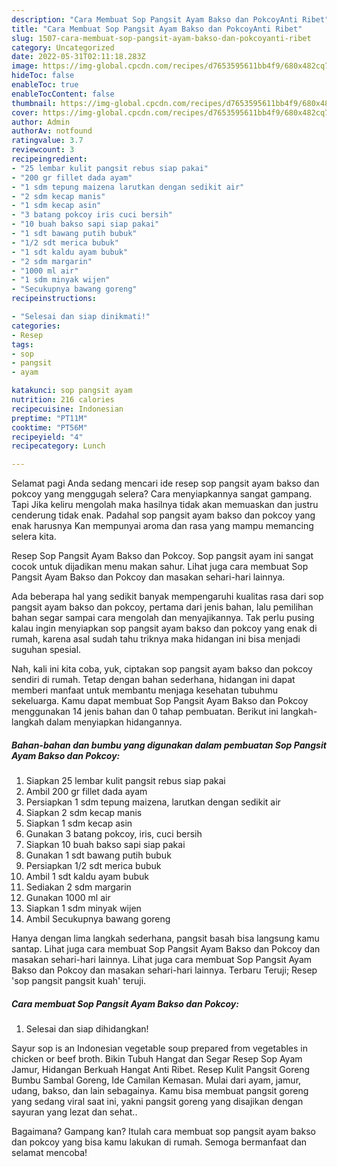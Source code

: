 ```yaml
---
description: "Cara Membuat Sop Pangsit Ayam Bakso dan PokcoyAnti Ribet"
title: "Cara Membuat Sop Pangsit Ayam Bakso dan PokcoyAnti Ribet"
slug: 1507-cara-membuat-sop-pangsit-ayam-bakso-dan-pokcoyanti-ribet
category: Uncategorized
date: 2022-05-31T02:11:18.283Z
image: https://img-global.cpcdn.com/recipes/d7653595611bb4f9/680x482cq70/sop-pangsit-ayam-bakso-dan-pokcoy-foto-resep-utama.jpg
hideToc: false
enableToc: true
enableTocContent: false
thumbnail: https://img-global.cpcdn.com/recipes/d7653595611bb4f9/680x482cq70/sop-pangsit-ayam-bakso-dan-pokcoy-foto-resep-utama.jpg
cover: https://img-global.cpcdn.com/recipes/d7653595611bb4f9/680x482cq70/sop-pangsit-ayam-bakso-dan-pokcoy-foto-resep-utama.jpg
author: Admin
authorAv: notfound
ratingvalue: 3.7
reviewcount: 3
recipeingredient:
- "25 lembar kulit pangsit rebus siap pakai"
- "200 gr fillet dada ayam"
- "1 sdm tepung maizena larutkan dengan sedikit air"
- "2 sdm kecap manis"
- "1 sdm kecap asin"
- "3 batang pokcoy iris cuci bersih"
- "10 buah bakso sapi siap pakai"
- "1 sdt bawang putih bubuk"
- "1/2 sdt merica bubuk"
- "1 sdt kaldu ayam bubuk"
- "2 sdm margarin"
- "1000 ml air"
- "1 sdm minyak wijen"
- "Secukupnya bawang goreng"
recipeinstructions:

- "Selesai dan siap dinikmati!"
categories:
- Resep
tags:
- sop
- pangsit
- ayam

katakunci: sop pangsit ayam 
nutrition: 216 calories
recipecuisine: Indonesian
preptime: "PT11M"
cooktime: "PT56M"
recipeyield: "4"
recipecategory: Lunch

---
```



Selamat pagi Anda sedang mencari ide resep sop pangsit ayam bakso dan pokcoy yang menggugah selera? Cara menyiapkannya sangat gampang. Tapi Jika keliru mengolah maka hasilnya tidak akan memuaskan dan justru cenderung tidak enak. Padahal sop pangsit ayam bakso dan pokcoy yang enak harusnya Kan mempunyai aroma dan rasa yang mampu memancing selera kita.


Resep Sop Pangsit Ayam Bakso dan Pokcoy. Sop pangsit ayam ini sangat cocok untuk dijadikan menu makan sahur. Lihat juga cara membuat Sop Pangsit Ayam Bakso dan Pokcoy dan masakan sehari-hari lainnya.

Ada beberapa hal yang sedikit banyak mempengaruhi kualitas rasa dari sop pangsit ayam bakso dan pokcoy, pertama dari jenis bahan, lalu pemilihan bahan segar sampai cara mengolah dan menyajikannya. Tak perlu pusing kalau ingin menyiapkan sop pangsit ayam bakso dan pokcoy yang enak di rumah, karena asal sudah tahu triknya maka hidangan ini bisa menjadi suguhan spesial.


Nah, kali ini kita coba, yuk, ciptakan sop pangsit ayam bakso dan pokcoy sendiri di rumah. Tetap dengan bahan sederhana, hidangan ini dapat memberi manfaat untuk membantu menjaga kesehatan tubuhmu sekeluarga. Kamu dapat membuat Sop Pangsit Ayam Bakso dan Pokcoy menggunakan 14 jenis bahan dan 0 tahap pembuatan. Berikut ini langkah-langkah dalam menyiapkan hidangannya.

<!--inarticleads1-->

##### Bahan-bahan dan bumbu yang digunakan dalam pembuatan Sop Pangsit Ayam Bakso dan Pokcoy:

1. Siapkan 25 lembar kulit pangsit rebus siap pakai
1. Ambil 200 gr fillet dada ayam
1. Persiapkan 1 sdm tepung maizena, larutkan dengan sedikit air
1. Siapkan 2 sdm kecap manis
1. Siapkan 1 sdm kecap asin
1. Gunakan 3 batang pokcoy, iris, cuci bersih
1. Siapkan 10 buah bakso sapi siap pakai
1. Gunakan 1 sdt bawang putih bubuk
1. Persiapkan 1/2 sdt merica bubuk
1. Ambil 1 sdt kaldu ayam bubuk
1. Sediakan 2 sdm margarin
1. Gunakan 1000 ml air
1. Siapkan 1 sdm minyak wijen
1. Ambil Secukupnya bawang goreng


Hanya dengan lima langkah sederhana, pangsit basah bisa langsung kamu santap. Lihat juga cara membuat Sop Pangsit Ayam Bakso dan Pokcoy dan masakan sehari-hari lainnya. Lihat juga cara membuat Sop Pangsit Ayam Bakso dan Pokcoy dan masakan sehari-hari lainnya. Terbaru Teruji; Resep &#39;sop pangsit pangsit kuah&#39; teruji. 

<!--inarticleads2-->

##### Cara membuat Sop Pangsit Ayam Bakso dan Pokcoy:


1. Selesai dan siap dihidangkan!

Sayur sop is an Indonesian vegetable soup prepared from vegetables in chicken or beef broth. Bikin Tubuh Hangat dan Segar Resep Sop Ayam Jamur, Hidangan Berkuah Hangat Anti Ribet. Resep Kulit Pangsit Goreng Bumbu Sambal Goreng, Ide Camilan Kemasan. Mulai dari ayam, jamur, udang, bakso, dan lain sebagainya. Kamu bisa membuat pangsit goreng yang sedang viral saat ini, yakni pangsit goreng yang disajikan dengan sayuran yang lezat dan sehat.. 

Bagaimana? Gampang kan? Itulah cara membuat sop pangsit ayam bakso dan pokcoy yang bisa kamu lakukan di rumah. Semoga bermanfaat dan selamat mencoba!
